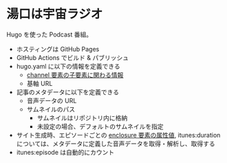 # 湯口は宇宙ラジオ

Hugo を使った Podcast 番組。

- ホスティングは GitHub Pages
- GitHub Actions でビルド & パブリッシュ
- hugo.yaml に以下の情報を定義できる
  - [channel 要素の子要素に関わる情報](https://github.com/Podcast-Standards-Project/PSP-1-Podcast-RSS-Specification?tab=readme-ov-file#required-channel-elements)
  - 基軸 URL
- 記事のメタデータに以下を定義できる
  - 音声データの URL
  - サムネイルのパス
    - サムネイルはリポジトリ内に格納
    - 未設定の場合、デフォルトのサムネイルを指定
- サイト生成時、エピソードごとの [enclosure 要素の属性値](https://github.com/Podcast-Standards-Project/PSP-1-Podcast-RSS-Specification?tab=readme-ov-file#enclosure), itunes:duration については、メタデータに定義した音声データを取得・解析し、取得する
- itunes:episode は自動的にカウント
